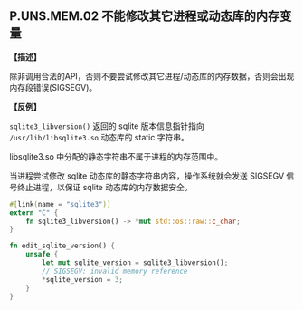 ## P.UNS.MEM.02  不能修改其它进程或动态库的内存变量

**【描述】**

除非调用合法的API，否则不要尝试修改其它进程/动态库的内存数据，否则会出现内存段错误(SIGSEGV)。

**【反例】**

`sqlite3_libversion()` 返回的 sqlite 版本信息指针指向 `/usr/lib/libsqlite3.so` 动态库的 static 字符串。

libsqlite3.so 中分配的静态字符串不属于进程的内存范围中。

当进程尝试修改 sqlite 动态库的静态字符串内容，操作系统就会发送 SIGSEGV 信号终止进程，以保证 sqlite 动态库的内存数据安全。

```rust
#[link(name = "sqlite3")]
extern "C" {
    fn sqlite3_libversion() -> *mut std::os::raw::c_char;
}

fn edit_sqlite_version() {
    unsafe {
        let mut sqlite_version = sqlite3_libversion();
        // SIGSEGV: invalid memory reference
        *sqlite_version = 3;
    }
}
```
